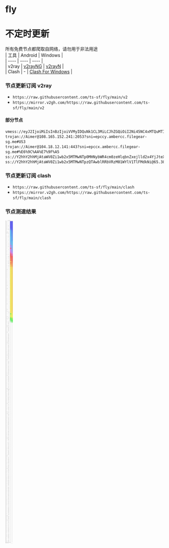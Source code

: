 # fly
# 不定时更新
所有免费节点都爬取自网络，请勿用于非法用途  
|  工具  | Android  | Windows  |  
|  ----  | ----   | ----  |  
| v2ray  | [v2rayNG](https://github.com/2dust/v2rayNG/releases) | [v2rayN](https://github.com/2dust/v2rayN/releases) |  
| Clash  | - | [Clash For Windows](https://github.com/2dust/clashN/releases) | 
  
### 节点更新订阅  v2ray
- `https://raw.githubusercontent.com/ts-sf/fly/main/v2`  
- `https://mirror.v2gh.com/https://raw.githubusercontent.com/ts-sf/fly/main/v2`  

#### 部分节点  
``` 
vmess://eyJ2IjoiMiIsInBzIjoiVVMyIDQuNk1CL3MiLCJhZGQiOiI2Ni45NC4xMTQuMTIyIiwicG9ydCI6IjUzNTAzIiwiaWQiOiJjOWI5ZGVhMy01ODY4LTQ3N2YtZTU0ZC0yYzhmMTI0ZjY0N2QiLCJhaWQiOiIwIiwic2N5IjoiYXV0byIsIm5ldCI6InRjcCIsInR5cGUiOiJub25lIiwiaG9zdCI6IiIsInBhdGgiOiIiLCJ0bHMiOiIiLCJzbmkiOiIiLCJ0ZXN0X25hbWUiOiJVUzIifQ==
trojan://Aimer@108.165.152.241:2053?sni=epccy.ambercc.filegear-sg.me#US3
trojan://Aimer@104.18.12.141:443?sni=epccx.ambercc.filegear-sg.me#%E6%9C%AA%E7%9F%A5
ss://Y2hhY2hhMjAtaWV0Zi1wb2x5MTMwNTp0MHNybWR4cm0zeHlqbnZxejlld2x4YjJteXE3cmp1dg==@52.69.48.25:2377#%E6%9C%AA%E7%9F%A52
ss://Y2hhY2hhMjAtaWV0Zi1wb2x5MTMwNTpzQTAwblRRbVRzM01WYlV1TlFMdkNi@65.38.120.217:65283#%E6%9C%AA%E7%9F%A53
```
### 节点更新订阅  clash
- `https://raw.githubusercontent.com/ts-sf/fly/main/clash`  
- `https://mirror.v2gh.com/https://raw.githubusercontent.com/ts-sf/fly/main/clash`  

### 节点测速结果
![image](traffic.png)
